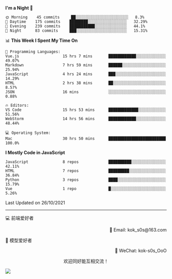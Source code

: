 <!--START_SECTION:waka-->
**I'm a Night 🦉** 

```text
🌞 Morning    45 commits     ██░░░░░░░░░░░░░░░░░░░░░░░   8.3% 
🌆 Daytime    175 commits    ████████░░░░░░░░░░░░░░░░░   32.29% 
🌃 Evening    239 commits    ███████████░░░░░░░░░░░░░░   44.1% 
🌙 Night      83 commits     ███░░░░░░░░░░░░░░░░░░░░░░   15.31%

```


📊 **This Week I Spent My Time On** 

```text
💬 Programming Languages: 
Vue.js                   15 hrs 7 mins       ████████████░░░░░░░░░░░░░   49.07% 
Markdown                 7 hrs 59 mins       ██████░░░░░░░░░░░░░░░░░░░   25.94% 
JavaScript               4 hrs 24 mins       ███░░░░░░░░░░░░░░░░░░░░░░   14.29% 
HTML                     2 hrs 38 mins       ██░░░░░░░░░░░░░░░░░░░░░░░   8.57% 
JSON                     16 mins             ░░░░░░░░░░░░░░░░░░░░░░░░░   0.88%

🔥 Editors: 
VS Code                  15 hrs 53 mins      █████████████░░░░░░░░░░░░   51.56% 
WebStorm                 14 hrs 56 mins      ████████████░░░░░░░░░░░░░   48.44%

💻 Operating System: 
Mac                      30 hrs 50 mins      █████████████████████████   100.0%

```

**I Mostly Code in JavaScript** 

```text
JavaScript               8 repos             ██████████░░░░░░░░░░░░░░░   42.11% 
HTML                     7 repos             █████████░░░░░░░░░░░░░░░░   36.84% 
Python                   3 repos             ████░░░░░░░░░░░░░░░░░░░░░   15.79% 
Vue                      1 repo              █░░░░░░░░░░░░░░░░░░░░░░░░   5.26%

```



 Last Updated on 26/10/2021
<!--END_SECTION:waka-->

---

💻 前端爱好者 

<p align="right">
📧 Email: kok_s0s@163.com 
</p> 

<p align="left">
🧩 模型爱好者
</p>

<p align="right">
📲 WeChat: kok-s0s_OoO
</p>


<p align="center">欢迎同好能互相交流！</p>

<img align="center"  src="https://www.kok-s0s.top/usr/uploads/2021/01/4291479694.jpg">
